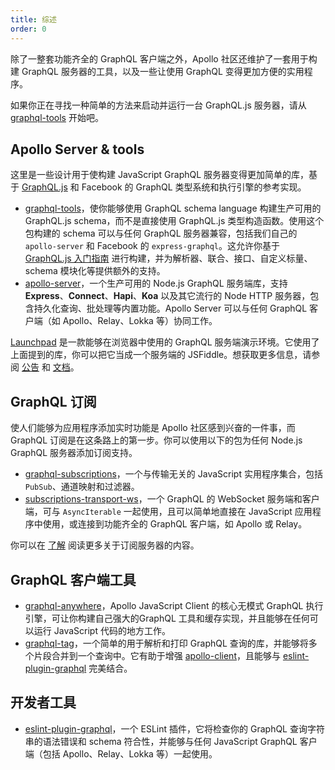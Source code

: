 ```yaml
---
title: 综述
order: 0
---
```


除了一整套功能齐全的 GraphQL 客户端之外，Apollo 社区还维护了一套用于构建 GraphQL 服务器的工具，以及一些让使用 GraphQL 变得更加方便的实用程序。

如果你正在寻找一种简单的方法来启动并运行一台 GraphQL.js 服务器，请从 [graphql-tools](/tools/graphql-tools/) 开始吧。

## Apollo Server & tools

这里是一些设计用于使构建 JavaScript GraphQL 服务器变得更加简单的库，基于 [GraphQL.js](https://github.com/graphql/graphql-js) 和 Facebook 的 GraphQL 类型系统和执行引擎的参考实现。

- [graphql-tools](/tools/graphql-tools)，使你能够使用 GraphQL schema language 构建生产可用的 GraphQL.js schema，而不是直接使用 GraphQL.js 类型构造函数。使用这个包构建的 schema 可以与任何 GraphQL 服务器兼容，包括我们自己的 `apollo-server` 和 Facebook 的 `express-graphql`。这允许你基于 [GraphQL.js 入门指南](http://graphql.cn/graphql-js/) 进行构建，并为解析器、联合、接口、自定义标量、schema 模块化等提供额外的支持。
- [apollo-server](/tools/apollo-server)，一个生产可用的 Node.js GraphQL 服务端库，支持 **Express**、**Connect**、**Hapi**、**Koa** 以及其它流行的 Node HTTP 服务器，包含持久化查询、批处理等内置功能。Apollo Server 可以与任何 GraphQL 客户端（如 Apollo、Relay、Lokka 等）协同工作。

[Launchpad](https://launchpad.graphql.com/new) 是一款能够在浏览器中使用的 GraphQL 服务端演示环境。它使用了上面提到的库，你可以把它当成一个服务端的 JSFiddle。想获取更多信息，请参阅 [公告](https://dev-blog.apollodata.com/introducing-launchpad-the-graphql-server-demo-platform-cc4e7481fcba) 和 [文档](https://github.com/apollographql/launchpad/blob/master/docs.md)。

## GraphQL 订阅

使人们能够为应用程序添加实时功能是 Apollo 社区感到兴奋的一件事，而 GraphQL 订阅是在这条路上的第一步。你可以使用以下的包为任何 Node.js GraphQL 服务器添加订阅支持。

- [graphql-subscriptions](https://github.com/apollostack/graphql-subscriptions)，一个与传输无关的 JavaScript 实用程序集合，包括 `PubSub`、通道映射和过滤器。
- [subscriptions-transport-ws](https://github.com/apollostack/subscriptions-transport-ws)，一个 GraphQL 的 WebSocket 服务端和客户端，可与 `AsyncIterable` 一起使用，且可以简单地直接在 JavaScript 应用程序中使用，或连接到功能齐全的 GraphQL 客户端，如 Apollo 或 Relay。

你可以在 [了解](/tools/graphql-subscriptions/) 阅读更多关于订阅服务器的内容。

## GraphQL 客户端工具

- [graphql-anywhere](https://github.com/apollostack/graphql-anywhere)，Apollo JavaScript Client 的核心无模式 GraphQL 执行引擎，可让你构建自己强大的GraphQL 工具和缓存实现，并且能够在任何可以运行 JavaScript 代码的地方工作。
- [graphql-tag](https://github.com/apollostack/graphql-tag)，一个简单的用于解析和打印 GraphQL 查询的库，并能够将多个片段合并到一个查询中。它有助于增强 [apollo-client](https://github.com/apollostack/apollo-client)，且能够与 [eslint-plugin-graphql](https://github.com/apollostack/eslint-plugin-graphql) 完美结合。

## 开发者工具

- [eslint-plugin-graphql](https://github.com/apollostack/eslint-plugin-graphql)，一个 ESLint 插件，它将检查你的 GraphQL 查询字符串的语法错误和 schema 符合性，并能够与任何 JavaScript GraphQL 客户端（包括 Apollo、Relay、Lokka 等）一起使用。
